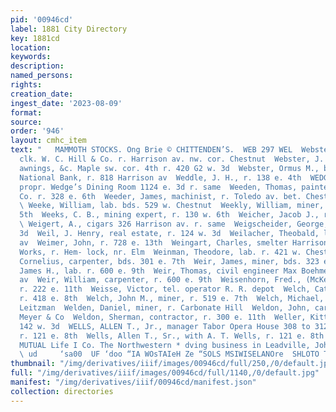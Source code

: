```yaml
---
pid: '00946cd'
label: 1881 City Directory
key: 1881cd
location: 
keywords: 
description: 
named_persons: 
rights: 
creation_date: 
ingest_date: '2023-08-09'
format: 
source: 
order: '946'
layout: cmhc_item
text: "   MAMMOTH STOCKS. Ong Brie © CHITTENDEN’S.  WEB 297 WEL  Webster, John W.,
  clk. W. C. Hill & Co. r. Harrison av. nw. cor. Chestnut  Webster, J. H. E., tents,
  awnings, &c. Maple sw. cor. 4th r. 420 G2 w. 3d  Webster, Ormus M., bkkpr. First
  National Bank, r. 818 Harrison av  Weddle, J. H., r. 138 e. 4th  WEDGE, ALFRED T.,
  propr. Wedge’s Dining Room 1124 e. 3d r. same  Weeden, Thomas, painter Ethell &
  Co. r. 328 e. 6th  Weeder, James, machinist, r. Toledo av. bet. Chestnut and Elm
  \ Weeke, William, lab. bds. 529 w. Chestnut  Weekly, William, miner, bds. 626 e.
  5th  Weeks, C. B., mining expert, r. 130 w. 6th  Weicher, Jacob J., r. 304 e. 9th
  \ Weigert, A., cigars 326 Harrison av. r. same  Weigscheider, George, r. 221 e.
  3d  Weil, J. Henry, real estate, r. 124 w. 3d  Weilacher, Theobald, lab. r.707 Harrison
  av  Weimer, John, r. 728 e. 13th  Weingart, Charles, smelter Harrison Reduction
  Works, r. Hem- lock, nr. Elm  Weinman, Theodore, lab. r. 421 w. Chestnut  Weir,
  Cornelius, carpenter, bds. 301 e. 7th  Weir, James, miner, bds. 323 e. 6th  Weir,
  James H., lab. r. 600 e. 9th  Weir, Thomas, civil engineer Max Boehmer, r. 424 Harrison
  av  Weir, William, carpenter, r. 600 e. 9th  Weisenhorn, Fred., (McKenzie & Weisenhorn)
  r. 222 e. 11th  Weisse, Victor, tel. operator R. R. depot  Welch, Catherine Mrs.,
  r. 418 e. 8th  Welch, John M., miner, r. 519 e. 7th  Welch, Michael, blksmith Charles
  Leitzman  Welden, Daniel, miner, r. Carbonate Hill  Weldon, John, carpenter A. R.
  Meyer & Co  Weldon, Sherman, contractor, r. 300 e. 11th  Weller, Kittie Mrs., r.
  142 w. 3d  WELLS, ALLEN T., Jr., manager Tabor Opera House 308 to 312 Harrison av.
  r. 121 e. 8th  Wells, Allen T., Sr., with A. T. Wells, r. 121 e. 8th  is the only
  MUTUAL Life I Co. The Northwestern * dving business in Leadville, John Steel, Agt.
  \ ud     ‘sa00  UF ‘doo “IA WOsTAIeH Ze “SOLS MSIWISELANOre  SHLOTO TIO CNV SLUdHVO "
thumbnail: "/img/derivatives/iiif/images/00946cd/full/250,/0/default.jpg"
full: "/img/derivatives/iiif/images/00946cd/full/1140,/0/default.jpg"
manifest: "/img/derivatives/iiif/00946cd/manifest.json"
collection: directories
---
```

